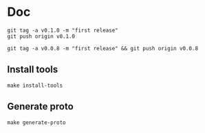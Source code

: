 # Doc

```shell
git tag -a v0.1.0 -m "first release"
git push origin v0.1.0

git tag -a v0.0.8 -m "first release" && git push origin v0.0.8

```


## Install tools

```shell
make install-tools
```

## Generate proto

```shell
make generate-proto
```
